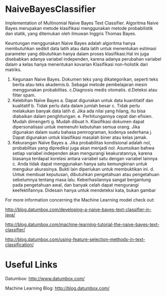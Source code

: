 NaiveBayesClassifier
====================

Implementation of Multinomial Naive Bayes Text Classifier.
Algoritma Naive Bayes merupakan metode klasifikasi menggunakan metode probabilistik dan statik, yang ditemukan oleh ilmuwan Inggris Thomas Bayes.

Keuntungan menggunakan Naive Bayes adalah algoritma hanya membutuhkan sedikit data latih atau data latih untuk menentukan estimasi parameter yang dibutuhkan hanya dalam proses klasifikasi.Hal ini juga disebabkan adanya variabel independen, karena adanya perubahan variabel dalam a kelas hanya menentukan kovarian Klasifikasi non-holistik dari matriks.

1. Kegunaan Naive Bayes. Dokumen teks yang dikategorikan, seperti teks berita atau teks akademis.b. Sebagai metode pembelajaran mesin menggunakan probabilitas. c.Diagnosis medis otomatis. d.Deteksi atau filter spam.
2. Kelebihan Naïve Bayes
a. Dapat digunakan untuk data kuantitatif dan kualitatif b. Tidak perlu data dalam jumlah besar c. Tidak perlu melakukan banyak data latih d. Jika ada nilai yang hilang, itu     bisa diabaikan dalam penghitungan. e. Perhitungannya cepat dan efisien. Mudah dimengerti g. Mudah dibuat h. Klasifikasi dokumen dapat dipersonalisasi untuk memenuhi kebutuhan semua orang. Jika digunakan dalam suatu bahasa pemrograman, kodenya sederhana j. Dapat digunakan untuk klasifikasi masalah biner atau kelas jamak.
3. Kekurangan Naïve Bayes
a. Jika probabilitas kondisional adalah nol, probabilitas yang diprediksi juga akan menjadi nol. Asumsikan bahwa setiap variabel independen akan mengurangi keakuratannya, karena biasanya terdapat korelasi antara variabel satu dengan variabel lainnya c. Anda tidak dapat menggunakan hanya satu kemungkinan untuk mengukur akurasinya. Bukti lain diperlukan untuk membuktikan ini. d. Untuk membuat keputusan, dibutuhkan pengetahuan atau pengetahuan sebelumnya tentang masa lalu. Keberhasilannya sangat bergantung pada pengetahuan awal, dan banyak celah dapat mengurangi keefektifannya. Didesain hanya untuk mendeteksi kata, bukan gambar

For more information concerning the Machine Learning model check out:

http://blog.datumbox.com/developing-a-naive-bayes-text-classifier-in-java/

http://blog.datumbox.com/machine-learning-tutorial-the-naive-bayes-text-classifier/

http://blog.datumbox.com/using-feature-selection-methods-in-text-classification/


Useful Links
============

Datumbox: http://www.datumbox.com/

Machine Learning Blog: http://blog.datumbox.com/
